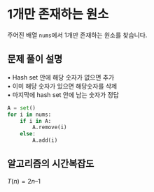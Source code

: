 # 1개만 존재하는 원소
주어진 배열 `nums`에서 1개만 존재하는 원소를 찾습니다.

## 문제 풀이 설명
• Hash set 안에 해당 숫자가 없으면 추가  
• 이미 해당 숫자가 있으면 해당숫자를 삭제  
• 마지막에 hash set 안에 남는 숫자가 정답

```python
A = set()
for i in nums:
    if i in A:
        A.remove(i)
    else:
        A.add(i)
```

## 알고리즘의 시간복잡도
$T(n) = 2n – 1$